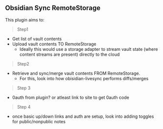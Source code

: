## Obsidian Sync RemoteStorage

This plugin aims to:

> Step1

-   Get list of vault contents
-   Upload vault contents TO RemoteStorage
    -   Ideally this would use a storage adapter to stream vault state (where content streams are present) directly to the cloud

> Step2

-   Retrieve and sync/merge vault contents FROM RemoteStorage.
    -   For this, look into how obisidian-livesync performs diffs/merges

> Step 3

-   0auth from plugin? or atleast link to site to get 0auth code

> Step 4

-   once basic up/down links and auth are setup, look into adding toggles for public/nonpublic notes
